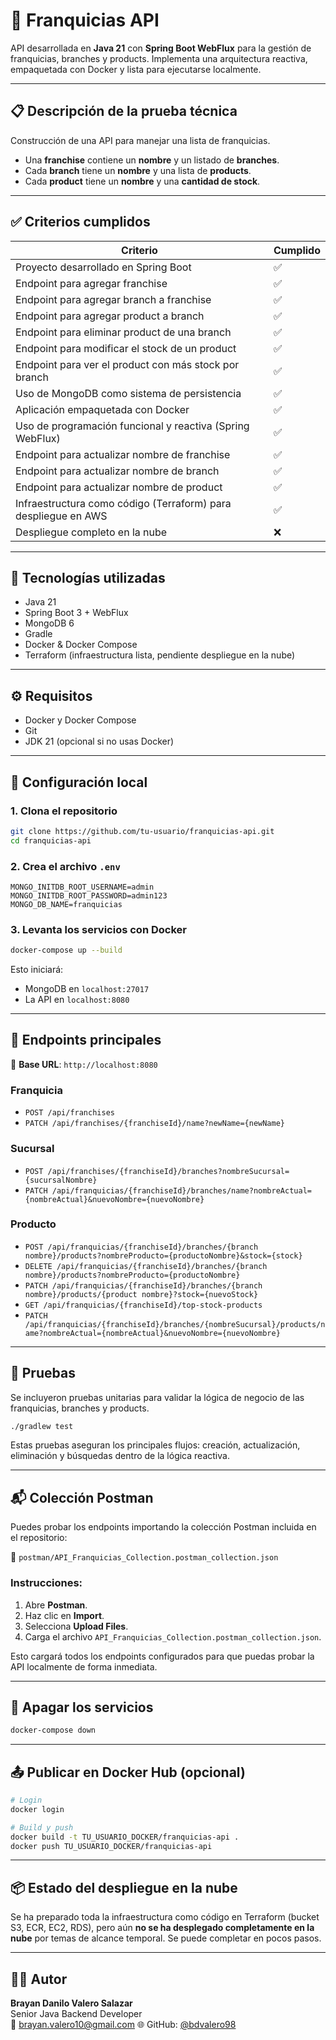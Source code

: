 # 🏪 Franquicias API

API desarrollada en **Java 21** con **Spring Boot WebFlux** para la gestión de franquicias, branches y products. Implementa una arquitectura reactiva, empaquetada con Docker y lista para ejecutarse localmente.

---

## 📋 Descripción de la prueba técnica

Construcción de una API para manejar una lista de franquicias.  
- Una **franchise** contiene un **nombre** y un listado de **branches**.  
- Cada **branch** tiene un **nombre** y una lista de **products**.  
- Cada **product** tiene un **nombre** y una **cantidad de stock**.

---

## ✅ Criterios cumplidos

| Criterio                                                         | Cumplido |
|------------------------------------------------------------------|----------|
| Proyecto desarrollado en Spring Boot                             | ✅       |
| Endpoint para agregar franchise                                 | ✅       |
| Endpoint para agregar branch a franchise                      | ✅       |
| Endpoint para agregar product a branch                        | ✅       |
| Endpoint para eliminar product de una branch                  | ✅       |
| Endpoint para modificar el stock de un product                  | ✅       |
| Endpoint para ver el product con más stock por branch         | ✅       |
| Uso de MongoDB como sistema de persistencia                      | ✅       |
| Aplicación empaquetada con Docker                                | ✅       |
| Uso de programación funcional y reactiva (Spring WebFlux)        | ✅       |
| Endpoint para actualizar nombre de franchise                    | ✅       |
| Endpoint para actualizar nombre de branch                      | ✅       |
| Endpoint para actualizar nombre de product                      | ✅       |
| Infraestructura como código (Terraform) para despliegue en AWS   | ✅       |
| Despliegue completo en la nube                                   | ❌       |

---

## 🧰 Tecnologías utilizadas

- Java 21
- Spring Boot 3 + WebFlux
- MongoDB 6
- Gradle
- Docker & Docker Compose
- Terraform (infraestructura lista, pendiente despliegue en la nube)

---

## ⚙️ Requisitos

- Docker y Docker Compose
- Git
- JDK 21 (opcional si no usas Docker)

---

## 🔧 Configuración local

### 1. Clona el repositorio

```bash
git clone https://github.com/tu-usuario/franquicias-api.git
cd franquicias-api
```

### 2. Crea el archivo `.env`

```env
MONGO_INITDB_ROOT_USERNAME=admin
MONGO_INITDB_ROOT_PASSWORD=admin123
MONGO_DB_NAME=franquicias
```

### 3. Levanta los servicios con Docker

```bash
docker-compose up --build
```

Esto iniciará:
- MongoDB en `localhost:27017`
- La API en `localhost:8080`

---

## 🧪 Endpoints principales

📍 **Base URL**: `http://localhost:8080`

### Franquicia
- `POST /api/franchises`
- `PATCH /api/franchises/{franchiseId}/name?newName={newName}`


### Sucursal
- `POST /api/franchises/{franchiseId}/branches?nombreSucursal={sucursalNombre}`
- `PATCH /api/franquicias/{franchiseId}/branches/name?nombreActual={nombreActual}&nuevoNombre={nuevoNombre}`

### Producto
- `POST /api/franquicias/{franchiseId}/branches/{branch nombre}/products?nombreProducto={productoNombre}&stock={stock}`
- `DELETE /api/franquicias/{franchiseId}/branches/{branch nombre}/products?nombreProducto={productoNombre}`
- `PATCH /api/franquicias/{franchiseId}/branches/{branch nombre}/products/{product nombre}?stock={nuevoStock}`
- `GET /api/franquicias/{franchiseId}/top-stock-products`
- `PATCH /api/franquicias/{franchiseId}/branches/{nombreSucursal}/products/name?nombreActual={nombreActual}&nuevoNombre={nuevoNombre}`
---

## 🧪 Pruebas
Se incluyeron pruebas unitarias para validar la lógica de negocio de las franquicias, branches y products.
```bash
./gradlew test
```
Estas pruebas aseguran los principales flujos: creación, actualización, eliminación y búsquedas dentro de la lógica reactiva.

---

## 📬 Colección Postman

Puedes probar los endpoints importando la colección Postman incluida en el repositorio:

📁 `postman/API_Franquicias_Collection.postman_collection.json`

### Instrucciones:

1. Abre **Postman**.
2. Haz clic en **Import**.
3. Selecciona **Upload Files**.
4. Carga el archivo `API_Franquicias_Collection.postman_collection.json`.

Esto cargará todos los endpoints configurados para que puedas probar la API localmente de forma inmediata.

---

## 🧼 Apagar los servicios

```bash
docker-compose down
```

---

## 📤 Publicar en Docker Hub (opcional)

```bash
# Login
docker login

# Build y push
docker build -t TU_USUARIO_DOCKER/franquicias-api .
docker push TU_USUARIO_DOCKER/franquicias-api
```

---

## 📦 Estado del despliegue en la nube

Se ha preparado toda la infraestructura como código en Terraform (bucket S3, ECR, EC2, RDS), pero aún **no se ha desplegado completamente en la nube** por temas de alcance temporal. Se puede completar en pocos pasos.

---


## 👨‍💻 Autor

**Brayan Danilo Valero Salazar**  
Senior Java Backend Developer  
📧 brayan.valero10@gmail.com
🌐 GitHub: [@bdvalero98](https://github.com/bdvalero98)
